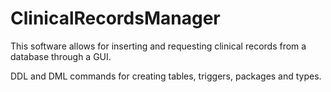 # ClinicalRecordsManager

This software allows for inserting and requesting clinical records from a database through a GUI.

DDL and DML commands for creating tables, triggers, packages and types.
